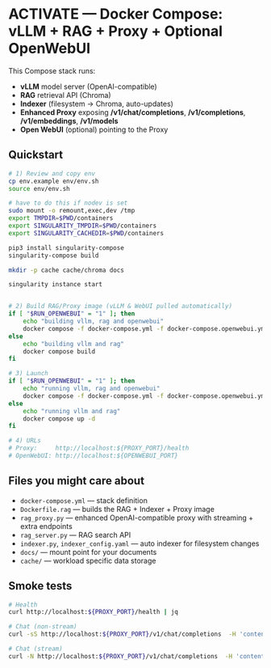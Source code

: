 # ACTIVATE — Docker Compose: vLLM + RAG + Proxy + Optional OpenWebUI

This Compose stack runs:
- **vLLM** model server (OpenAI-compatible)
- **RAG** retrieval API (Chroma)
- **Indexer** (filesystem → Chroma, auto-updates)
- **Enhanced Proxy** exposing **/v1/chat/completions**, **/v1/completions**, **/v1/embeddings**, **/v1/models**
- **Open WebUI** (optional) pointing to the Proxy

## Quickstart
```bash
# 1) Review and copy env
cp env.example env/env.sh
source env/env.sh

# have to do this if nodev is set
sudo mount -o remount,exec,dev /tmp
export TMPDIR=$PWD/containers
export SINGULARITY_TMPDIR=$PWD/containers
export SINGULARITY_CACHEDIR=$PWD/containers

pip3 install singularity-compose
singularity-compose build

mkdir -p cache cache/chroma docs

singularity instance start 


# 2) Build RAG/Proxy image (vLLM & WebUI pulled automatically)
if [ "$RUN_OPENWEBUI" = "1" ]; then
    echo "building vllm, rag and openwebui"
    docker compose -f docker-compose.yml -f docker-compose.openwebui.yml build
else
    echo "building vllm and rag"
    docker compose build
fi

# 3) Launch
if [ "$RUN_OPENWEBUI" = "1" ]; then
    echo "running vllm, rag and openwebui"
    docker compose -f docker-compose.yml -f docker-compose.openwebui.yml up -d
else
    echo "running vllm and rag"
    docker compose up -d
fi

# 4) URLs
# Proxy:     http://localhost:${PROXY_PORT}/health
# OpenWebUI: http://localhost:${OPENWEBUI_PORT}
```

## Files you might care about
- `docker-compose.yml` — stack definition
- `Dockerfile.rag` — builds the RAG + Indexer + Proxy image
- `rag_proxy.py` — enhanced OpenAI-compatible proxy with streaming + extra endpoints
- `rag_server.py` — RAG search API
- `indexer.py`, `indexer_config.yaml` — auto indexer for filesystem changes
- `docs/` — mount point for your documents
- `cache/` — workload specific data storage

## Smoke tests
```bash
# Health
curl http://localhost:${PROXY_PORT}/health | jq

# Chat (non-stream)
curl -sS http://localhost:${PROXY_PORT}/v1/chat/completions  -H 'content-type: application/json'  -d '{"model":"'"${MODEL_NAME}"'","messages":[{"role":"user","content":"Summarize the docs."}], "max_tokens":200}' | jq

# Chat (stream)
curl -N http://localhost:${PROXY_PORT}/v1/chat/completions  -H 'content-type: application/json'  -d '{"model":"'"${MODEL_NAME}"'","messages":[{"role":"user","content":"Hello"}], "stream": true}'
```
